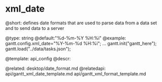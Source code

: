 xml_date
=============

@short: defines date formats that are used to parse data from a data set and to send data to a server
	

@type: string
@default:"%d-%m-%Y %H:%i"
@example:
gantt.config.xml_date="%Y-%m-%d %H:%i";
...
gantt.init("gantt_here");
gantt.load("../data/tasks.json");


@template:	api_config
@descr:


@related:
	desktop/date_format.md
@relatedapi:
	api/gantt_xml_date_template.md
	api/gantt_xml_format_template.md